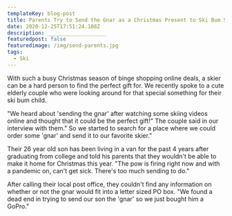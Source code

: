 ```yaml
---
templateKey: blog-post
title: Parents Try to Send the Gnar as a Christmas Present to Ski Bum Son
date: 2020-12-25T17:51:24.108Z
description: ___________________
featuredpost: false
featuredimage: /img/send-parents.jpg
tags:
  - Ski
---
```

With such a busy Christmas season of binge shopping online deals, a skier can be a hard person to find the perfect gift for. We recently spoke to a cute elderly couple who were looking around for that special something for their ski bum child.



"We heard about 'sending the gnar' after watching some skiing videos online and thought that it could be the perfect gift!" The couple said in our interview with them." So we started to search for a place where we could order some 'gnar' and send it to our favorite skier."



Their 26 year old son has been living in a van for the past 4 years after graduating from college and told his parents that they wouldn't be able to make it home for Christmas this year. "The pow is firing right now and with a pandemic on, can't get sick. There's too much sending to do."



After calling their local post office, they couldn't find any information on whether or not the gnar would fit into a letter sized PO box. "We found a dead end in trying to send our son the 'gnar' so we just bought him a GoPro."